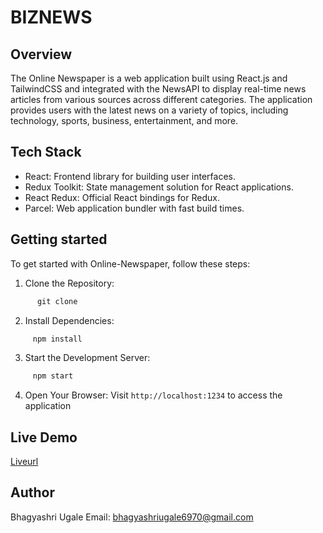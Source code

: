 # BIZNEWS

## Overview
The Online Newspaper is a web application built using React.js and TailwindCSS and integrated with the NewsAPI to display real-time news articles from various sources across different categories. The application provides users with the latest news on a variety of topics, including technology, sports, business, entertainment, and more.


## Tech Stack
- React: Frontend library for building user interfaces.
- Redux Toolkit: State management solution for React applications.
- React Redux: Official React bindings for Redux.
- Parcel: Web application bundler with fast build times.

## Getting started 
To get started with Online-Newspaper, follow these steps:

1. Clone the Repository:

 ``` javascript
       git clone 
 ```
2. Install Dependencies:

 ```javascript
      npm install
 ``` 
3. Start the Development Server:
 
 ```javascript
      npm start
 ``` 

4. Open Your Browser: Visit
    `http://localhost:1234` to access the application

## Live Demo
 
 [Liveurl](https://67074789fb46d9475c9d8d40--newswebsiteabu2024.netlify.app/)

## Author
Bhagyashri Ugale
Email: bhagyashriugale6970@gmail.com
   
